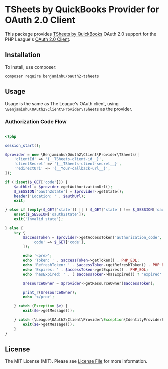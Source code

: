 # TSheets by QuickBooks Provider for OAuth 2.0 Client

This package provides [TSheets by QuickBooks](https://tsheetsteam.github.io/api_docs/) OAuth 2.0 support for the PHP League's [OAuth 2.0 Client](https://github.com/thephpleague/oauth2-client).

## Installation

To install, use composer:

```
composer require benjaminhu/oauth2-tsheets
```
## Usage

Usage is the same as The League's OAuth client, using `\Benjaminhu\OAuth2\Client\Provider\TSheets` as the provider.

### Authorization Code Flow

```php

<?php

session_start();

$provider = new \Benjaminhu\OAuth2\Client\Provider\TSheets([
	'clientId' => '{__TSheets-client-id__}',
	'clientSecret' => '{__TSheets-client-secret__}',
	'redirectUri' => '{__Your-callback-url__}',
]);

if (!isset($_GET['code'])) {
	$authUrl = $provider->getAuthorizationUrl();
	$_SESSION['oauth2state'] = $provider->getState();
	header('Location: ' . $authUrl);
	exit;

} else if (empty($_GET['state']) || ( $_GET['state'] !== $_SESSION['oauth2state'] )) {
	unset($_SESSION['oauth2state']);
	exit('Invalid state');

} else {
	try {
		$accessToken = $provider->getAccessToken('authorization_code', [
			'code' => $_GET['code'],
		]);

		echo '<pre>';
		echo 'Token: ' . $accessToken->getToken() . PHP_EOL;
		echo 'RefreshToken: ' . $accessToken->getRefreshToken() . PHP_EOL;
		echo 'Expires: ' . $accessToken->getExpires() . PHP_EOL;
		echo 'hasExpired: ' . ( $accessToken->hasExpired() ? 'expired' : 'not expired' ) . PHP_EOL;

		$resourceOwner = $provider->getResourceOwner($accessToken);

		print_r($resourceOwner);
		echo '</pre>';

	} catch (Exception $e) {
		exit($e->getMessage());

	} catch (\League\OAuth2\Client\Provider\Exception\IdentityProviderException $e) {
		exit($e->getMessage());
	}
}

```

## License

The MIT License (MIT). Please see [License File](https://github.com/Benjaminhu/oauth2-tsheets/blob/master/LICENSE) for more information.
